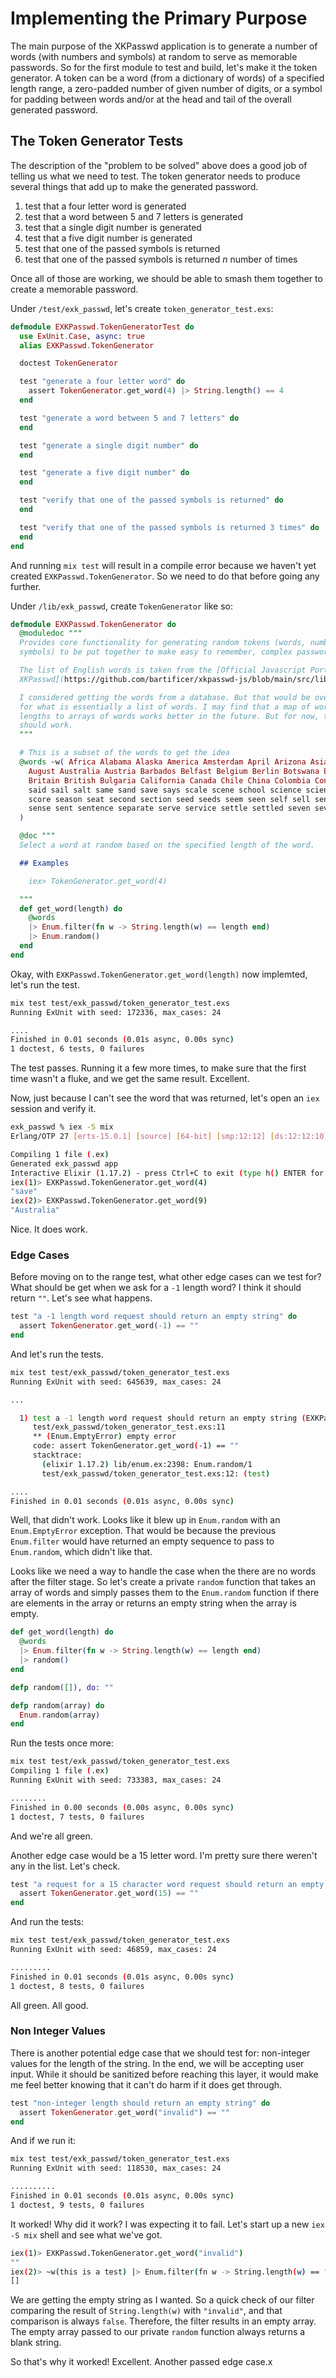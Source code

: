 # Implementing the Primary Purpose

The main purpose of the XKPasswd application is to generate a number of words (with numbers and symbols) at random to serve as memorable passwords. So for the first module to test and build, let's make it the token generator. A token can be a word (from a dictionary of words) of a specified length range, a zero-padded number of given number of digits, or a symbol for padding between words and/or at the head and tail of the overall generated password.

## The Token Generator Tests

The description of the "problem to be solved" above does a good job of telling us what we need to test. The token generator needs to produce several things that add up to make the generated password.

1. test that a four letter word is generated
2. test that a word between 5 and 7 letters is generated
3. test that a single digit number is generated
4. test that a five digit number is generated
5. test that one of the passed symbols is returned
6. test that one of the passed symbols is returned _n_ number of times

Once all of those are working, we should be able to smash them together to create a memorable password.

Under `/test/exk_passwd`, let's create `token_generator_test.exs`:

```elixir
defmodule EXKPasswd.TokenGeneratorTest do
  use ExUnit.Case, async: true
  alias EXKPasswd.TokenGenerator

  doctest TokenGenerator

  test "generate a four letter word" do
    assert TokenGenerator.get_word(4) |> String.length() == 4
  end

  test "generate a word between 5 and 7 letters" do
  end

  test "generate a single digit number" do
  end

  test "generate a five digit number" do
  end

  test "verify that one of the passed symbols is returned" do
  end

  test "verify that one of the passed symbols is returned 3 times" do
  end
end
```

And running `mix test` will result in a compile error because we haven't yet created `EXKPasswd.TokenGenerator`. So we need to do that before going any further.

Under `/lib/exk_passwd`, create `TokenGenerator` like so:

```elixir
defmodule EXKPasswd.TokenGenerator do
  @moduledoc """
  Provides core functionality for generating random tokens (words, numbers,
  symbols) to be put together to make easy to remember, complex passwords.

  The list of English words is taken from the [Official Javascript Port of
  XKPasswd](https://github.com/bartificer/xkpasswd-js/blob/main/src/lib/dictionaryEN.mjs).

  I considered getting the words from a database. But that would be overkill
  for what is essentially a list of words. I may find that a map of word
  lengths to arrays of words works better in the future. But for now, this
  should work.
  """

  # This is a subset of the words to get the idea
  @words ~w( Africa Alabama Alaska America Amsterdam April Arizona Asia Athens
    August Australia Austria Barbados Belfast Belgium Berlin Botswana Brazil
    Britain British Bulgaria California Canada Chile China Colombia Congo
    said sail salt same sand save says scale scene school science scientists
    score season seat second section seed seeds seem seen self sell send
    sense sent sentence separate serve service settle settled seven several
  )

  @doc """
  Select a word at random based on the specified length of the word.

  ## Examples

    iex> TokenGenerator.get_word(4)

  """
  def get_word(length) do
    @words
    |> Enum.filter(fn w -> String.length(w) == length end)
    |> Enum.random()
  end
end
```

Okay, with `EXKPasswd.TokenGenerator.get_word(length)` now implemted, let's run the test.

```sh
mix test test/exk_passwd/token_generator_test.exs
Running ExUnit with seed: 172336, max_cases: 24

....
Finished in 0.01 seconds (0.01s async, 0.00s sync)
1 doctest, 6 tests, 0 failures
```

The test passes. Running it a few more times, to make sure that the first time wasn't a fluke, and we get the same result. Excellent.

Now, just because I can't see the word that was returned, let's open an `iex` session and verify it.

```sh
exk_passwd % iex -S mix
Erlang/OTP 27 [erts-15.0.1] [source] [64-bit] [smp:12:12] [ds:12:12:10] [async-threads:1] [jit]

Compiling 1 file (.ex)
Generated exk_passwd app
Interactive Elixir (1.17.2) - press Ctrl+C to exit (type h() ENTER for help)
iex(1)> EXKPasswd.TokenGenerator.get_word(4)
"save"
iex(2)> EXKPasswd.TokenGenerator.get_word(9)
"Australia"
```

Nice. It does work.

### Edge Cases

Before moving on to the range test, what other edge cases can we test for? What should be get when we ask for a `-1` length word? I think it should return `""`. Let's see what happens.

```elixir
test "a -1 length word request should return an empty string" do
  assert TokenGenerator.get_word(-1) == ""
end
```

And let's run the tests.

```sh
mix test test/exk_passwd/token_generator_test.exs
Running ExUnit with seed: 645639, max_cases: 24

...

  1) test a -1 length word request should return an empty string (EXKPasswd.TokenGeneratorTest)
     test/exk_passwd/token_generator_test.exs:11
     ** (Enum.EmptyError) empty error
     code: assert TokenGenerator.get_word(-1) == ""
     stacktrace:
       (elixir 1.17.2) lib/enum.ex:2398: Enum.random/1
       test/exk_passwd/token_generator_test.exs:12: (test)

....
Finished in 0.01 seconds (0.01s async, 0.00s sync)
```

Well, that didn't work. Looks like it blew up in `Enum.random` with an `Enum.EmptyError` exception. That would be because the previous `Enum.filter` would have returned an empty sequence to pass to `Enum.random`, which didn't like that.

Looks like we need a way to handle the case when the there are no words after the filter stage. So let's create a private `random` function that takes an array of words and simply passes them to the `Enum.random` function if there are elements in the array or returns an empty string when the array is empty.

```elixir
def get_word(length) do
  @words
  |> Enum.filter(fn w -> String.length(w) == length end)
  |> random()
end

defp random([]), do: ""

defp random(array) do
  Enum.random(array)
end
```

Run the tests once more:

```sh
mix test test/exk_passwd/token_generator_test.exs
Compiling 1 file (.ex)
Running ExUnit with seed: 733383, max_cases: 24

........
Finished in 0.00 seconds (0.00s async, 0.00s sync)
1 doctest, 7 tests, 0 failures
```

And we're all green.

Another edge case would be a 15 letter word. I'm pretty sure there weren't any in the list. Let's check.

```elixir
test "a request for a 15 character word request should return an empty string" do
  assert TokenGenerator.get_word(15) == ""
end
```

And run the tests:

```sh
mix test test/exk_passwd/token_generator_test.exs
Running ExUnit with seed: 46859, max_cases: 24

.........
Finished in 0.01 seconds (0.01s async, 0.00s sync)
1 doctest, 8 tests, 0 failures
```

All green. All good.

### Non Integer Values

There is another potential edge case that we should test for: non-integer values for the length of the string. In the end, we will be accepting user input. While it should be sanitized before reaching this layer, it would make me feel better knowing that it can't do harm if it does get through.

```elixir
test "non-integer length should return an empty string" do
  assert TokenGenerator.get_word("invalid") == ""
end
```

And if we run it:

```sh
mix test test/exk_passwd/token_generator_test.exs
Running ExUnit with seed: 118530, max_cases: 24

..........
Finished in 0.01 seconds (0.01s async, 0.00s sync)
1 doctest, 9 tests, 0 failures
```

It worked! Why did it work? I was expecting it to fail. Let's start up a new `iex -S mix` shell and see what we've got.

```sh
iex(1)> EXKPasswd.TokenGenerator.get_word("invalid")
""
iex(2)> ~w(this is a test) |> Enum.filter(fn w -> String.length(w) == "invalid" end)
[]
```

We are getting the empty string as I wanted. So a quick check of our filter comparing the result of `String.length(w)` with `"invalid"`, and that comparison is always `false`. Therefore, the filter results in an empty array. The empty array passed to our private `random` function always returns a blank string.

So that's why it worked! Excellent. Another passed edge case.x
